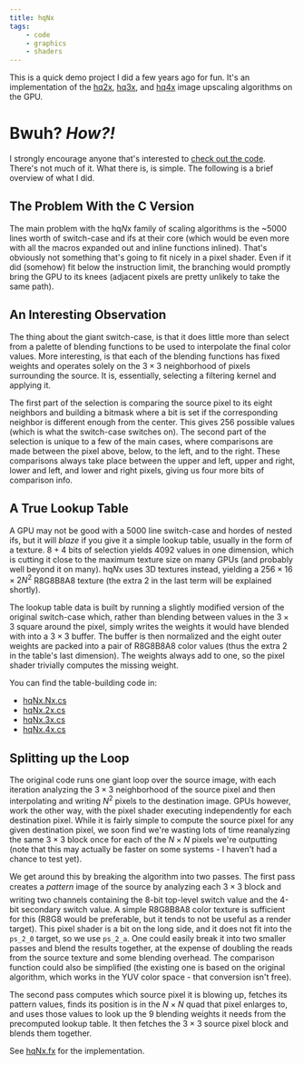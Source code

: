 ```yaml
---
title: hqNx
tags:
    - code
    - graphics
    - shaders
---
```

This is a quick demo project I did a few years ago for fun. It's an implementation of the [hq2x](http://www.hiend3d.com/hq2x.html), [hq3x](http://www.hiend3d.com/hq3x.html), and [hq4x](http://www.hiend3d.com/hq4x.html) image upscaling algorithms on the GPU.

# Bwuh? _How?!_

I strongly encourage anyone that's interested to [check out the code](https://github.com/pdjonov/hqnx). There's not much of it. What there is, is simple. The following is a brief overview of what I did.

## The Problem With the C Version

The main problem with the hq<em>N</em>x family of scaling algorithms is the ~5000 lines worth of switch-case and ifs at their core (which would be even more with all the macros expanded out and inline functions inlined). That's obviously not something that's going to fit nicely in a pixel shader. Even if it did (somehow) fit below the instruction limit, the branching would promptly bring the GPU to its knees (adjacent pixels are pretty unlikely to take the same path).

## An Interesting Observation

The thing about the giant switch-case, is that it does little more than select from a palette of blending functions to be used to interpolate the final color values. More interesting, is that each of the blending functions has fixed weights and operates solely on the $3\times3$ neighborhood of pixels surrounding the source. It is, essentially, selecting a filtering kernel and applying it.

The first part of the selection is comparing the source pixel to its eight neighbors and building a bitmask where a bit is set if the corresponding neighbor is different enough from the center. This gives 256 possible values (which is what the switch-case switches on). The second part of the selection is unique to a few of the main cases, where comparisons are made between the pixel above, below, to the left, and to the right. These comparisons always take place between the upper and left, upper and right, lower and left, and lower and right pixels, giving us four more bits of comparison info.

## A True Lookup Table

A GPU may not be good with a 5000 line switch-case and hordes of nested ifs, but it will _blaze_ if you give it a simple lookup table, usually in the form of a texture. $8+4$ bits of selection yields 4092 values in one dimension, which is cutting it close to the maximum texture size on many GPUs (and probably well beyond it on many). hq<em>N</em>x uses 3D textures instead, yielding a $256\times16\times2N^2$ R8G8B8A8 texture (the extra $2$ in the last term will be explained shortly).

The lookup table data is built by running a slightly modified version of the original switch-case which, rather than blending between values in the $3\times3$ square around the pixel, simply writes the weights it would have blended with into a $3\times3$ buffer. The buffer is then normalized and the eight outer weights are packed into a pair of R8G8B8A8 color values (thus the extra $2$ in the table's last dimension). The weights always add to one, so the pixel shader trivially computes the missing weight.

You can find the table-building code in:

  * [hqNx.Nx.cs](http://github.com/pdjonov/hqnx/blob/master/hqNx/hqNx.Nx.cs)
  * [hqNx.2x.cs](http://github.com/pdjonov/hqnx/blob/master/hqNx/hqNx.2x.cs)
  * [hqNx.3x.cs](http://github.com/pdjonov/hqnx/blob/master/hqNx/hqNx.3x.cs)
  * [hqNx.4x.cs](http://github.com/pdjonov/hqnx/blob/master/hqNx/hqNx.4x.cs)

## Splitting up the Loop

The original code runs one giant loop over the source image, with each iteration analyzing the $3\times3$ neighborhood of the source pixel and then interpolating and writing $N^2$ pixels to the destination image. GPUs however, work the other way, with the pixel shader executing independently for each destination pixel. While it is fairly simple to compute the source pixel for any given destination pixel, we soon find we're wasting lots of time reanalyzing the same $3\times3$ block once for each of the $N\times N$ pixels we're outputting (note that this may actually be faster on some systems - I haven't had a chance to test yet).

We get around this by breaking the algorithm into two passes. The first pass creates a _pattern_ image of the source by analyzing each $3\times3$ block and writing two channels containing the 8-bit top-level switch value and the 4-bit secondary switch value. A simple R8G8B8A8 color texture is sufficient for this (R8G8 would be preferable, but it tends to not be useful as a render target). This pixel shader is a bit on the long side, and it does not fit into the `ps_2_0` target, so we use `ps_2_a`. One could easily break it into two smaller passes and blend the results together, at the expense of doubling the reads from the source texture and some blending overhead. The comparison function could also be simplified (the existing one is based on the original algorithm, which works in the YUV color space - that conversion isn't free).

The second pass computes which source pixel it is blowing up, fetches its pattern values, finds its position is in the $N\times N$ quad that pixel enlarges to, and uses those values to look up the 9 blending weights it needs from the precomputed lookup table. It then fetches the $3\times3$ source pixel block and blends them together.

See [hqNx.fx](http://github.com/pdjonov/hqnx/blob/master/hqNx/Content/hqNx/hqNx.fx) for the implementation.